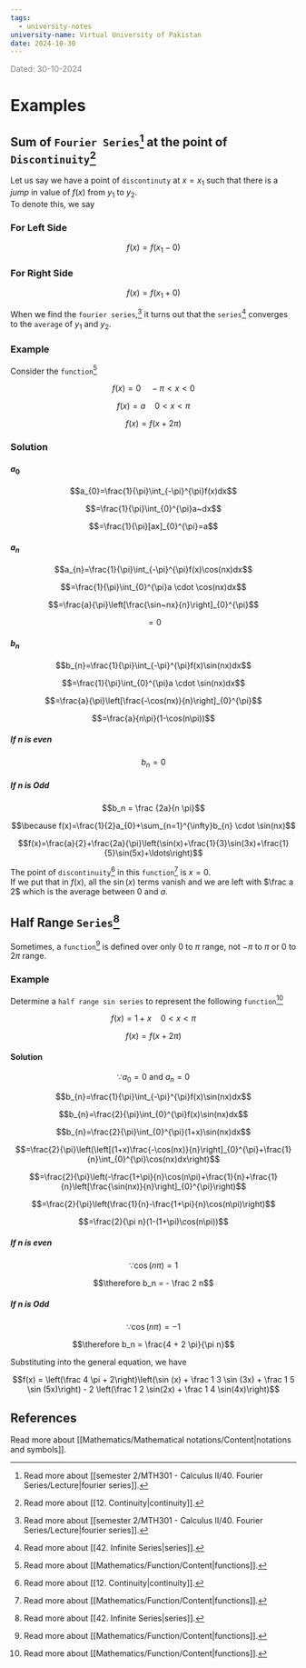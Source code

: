 ```yaml
---
tags:
  - university-notes
university-name: Virtual University of Pakistan
date: 2024-10-30
---
```


<span style="color: gray;">Dated: 30-10-2024</span>

# Examples

## Sum of `Fourier Series`[^1] at the point of `Discontinuity`[^2]

Let us say we have a point of `discontinuty` at $x = x_1$ such that there is a _jump_ in value of $f(x)$ from $y_1$ to $y_2$.  
To denote this, we say  

### For Left Side

$$f(x) = f(x_1 - 0)$$

### For Right Side

$$f(x) = f(x_1 + 0)$$

When we find the `fourier series`,[^1] it turns out that the `series`[^3] converges to the `average` of $y_1$ and $y_2$.

### Example

Consider the `function`[^4]  

$$f(x) = 0 \quad - \pi < x < 0$$

$$f(x) = a \quad 0 < x < \pi$$

$$f(x) = f(x + 2 \pi)$$

### Solution

#### $a_0$

$$a_{0}=\frac{1}{\pi}\int_{-\pi}^{\pi}f(x)dx$$

$$=\frac{1}{\pi}\int_{0}^{\pi}a~dx$$

$$=\frac{1}{\pi}[ax]_{0}^{\pi}=a$$

#### $a_n$

$$a_{n}=\frac{1}{\pi}\int_{-\pi}^{\pi}f(x)\cos(nx)dx$$

$$=\frac{1}{\pi}\int_{0}^{\pi}a \cdot \cos(nx)dx$$

$$=\frac{a}{\pi}\left[\frac{\sin~nx}{n}\right]_{0}^{\pi}$$

$$= 0$$

#### $b_n$

$$b_{n}=\frac{1}{\pi}\int_{-\pi}^{\pi}f(x)\sin(nx)dx$$

$$=\frac{1}{\pi}\int_{0}^{\pi}a \cdot \sin(nx)dx$$

$$=\frac{a}{\pi}\left[\frac{-\cos(nx)}{n}\right]_{0}^{\pi}$$

$$=\frac{a}{n\pi}(1-\cos(n\pi))$$

##### If $n$ is even

$$b_n = 0$$

##### If $n$ is Odd

$$b_n = \frac {2a}{n \pi}$$

$$\because f(x)=\frac{1}{2}a_{0}+\sum_{n=1}^{\infty}b_{n} \cdot \sin(nx)$$

$$f(x)=\frac{a}{2}+\frac{2a}{\pi}\left(\sin(x)+\frac{1}{3}\sin(3x)+\frac{1}{5}\sin(5x)+\ldots\right)$$

The point of `discontinuity`[^2] in this `function`[^4] is $x = 0$.  
If we put that in $f(x)$, all the $\sin(x)$ terms vanish and we are left with $\frac a 2$ which is the average between $0$ and $a$.

## Half Range `Series`[^3]

Sometimes, a `function`[^4] is defined over only $0$ to $\pi$ range, not $- \pi$ to $\pi$ or $0$ to $2 \pi$ range.

### Example

Determine a `half range sin series` to represent the following `function`[^4]  

$$f(x) = 1 + x \quad 0 < x < \pi$$

$$f(x) = f(x + 2 \pi)$$

#### Solution

$$\because a_0 = 0 \text{ and } a_n = 0$$

$$b_{n}=\frac{1}{\pi}\int_{-\pi}^{\pi}f(x)\sin(nx)dx$$

$$b_{n}=\frac{2}{\pi}\int_{0}^{\pi}f(x)\sin(nx)dx$$

$$b_{n}=\frac{2}{\pi}\int_{0}^{\pi}(1+x)\sin(nx)dx$$

$$=\frac{2}{\pi}\left(\left[(1+x)\frac{-\cos(nx)}{n}\right]_{0}^{\pi}+\frac{1}{n}\int_{0}^{\pi}\cos(nx)dx\right)$$

$$=\frac{2}{\pi}\left(-\frac{1+\pi}{n}\cos(n\pi)+\frac{1}{n}+\frac{1}{n}\left[\frac{\sin(nx)}{n}\right]_{0}^{\pi}\right)$$

$$=\frac{2}{\pi}\left(\frac{1}{n}-\frac{1+\pi}{n}\cos(n\pi)\right)$$

$$=\frac{2}{\pi n}(1-(1+\pi)\cos(n\pi))$$

##### If $n$ is even

$$\because \cos(n\pi) = 1$$

$$\therefore b_n = - \frac 2 n$$

##### If $n$ is Odd

$$\because \cos(n\pi) = -1$$

$$\therefore b_n = \frac{4 + 2 \pi}{\pi n}$$

Substituting into the general equation, we have  

$$f(x) = \left(\frac 4 \pi + 2\right)\left(\sin (x) + \frac 1 3 \sin (3x) + \frac 1 5 \sin (5x)\right) - 2 \left(\frac 1 2 \sin(2x) + \frac 1 4 \sin(4x)\right)$$

## References

Read more about [[Mathematics/Mathematical notations/Content|notations and symbols]].

[^1]: Read more about [[semester 2/MTH301 - Calculus II/40. Fourier Series/Lecture|fourier series]].
[^2]: Read more about [[12. Continuity|continuity]].
[^3]: Read more about [[42. Infinite Series|series]].
[^4]: Read more about [[Mathematics/Function/Content|functions]].